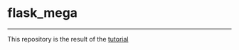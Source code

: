 # flask_mega
---

This repository is the result of the [tutorial](https://blog.miguelgrinberg.com/post/the-flask-mega-tutorial-part-i-hello-world)
